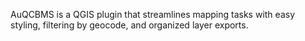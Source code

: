 AuQCBMS is a QGIS plugin that streamlines mapping tasks with easy styling, filtering by geocode, and organized layer exports.
